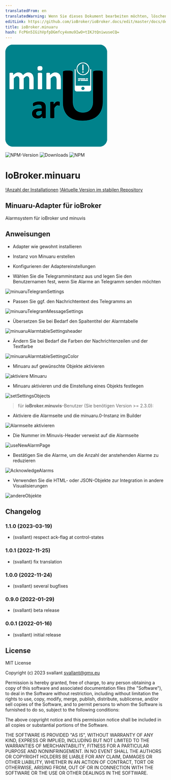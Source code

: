 ```yaml
---
translatedFrom: en
translatedWarning: Wenn Sie dieses Dokument bearbeiten möchten, löschen Sie bitte das Feld "translationsFrom". Andernfalls wird dieses Dokument automatisch erneut übersetzt
editLink: https://github.com/ioBroker/ioBroker.docs/edit/master/docs/de/adapterref/iobroker.minuaru/README.md
title: ioBroker.minuaru
hash: FcP6n5IGihVpfpDGmfcy4xmu9IwO+tIKJtQniwuseCQ=
---
```

![Logo](../../../en/adapterref/iobroker.minuaru/admin/minuaru.png)

![NPM-Version](https://img.shields.io/npm/v/iobroker.minuaru.svg)
![Downloads](https://img.shields.io/npm/dm/iobroker.minuaru.svg)
![NPM](https://nodei.co/npm/iobroker.minuaru.png?downloads=true)

# IoBroker.minuaru
[!Anzahl der Installationen](https://iobroker.live/badges/minuaru-installed.svg) [!Aktuelle Version im stabilen Repository](https://iobroker.live/badges/minuaru-stable.svg)

## Minuaru-Adapter für ioBroker
Alarmsystem für ioBroker und minuvis

## Anweisungen
- Adapter wie gewohnt installieren
- Instanz von Minuaru erstellen
- Konfigurieren der Adaptereinstellungen

- Wählen Sie die Telegramminstanz aus und legen Sie den Benutzernamen fest, wenn Sie Alarme an Telegramm senden möchten

![minuaruTelegramSettings](https://user-images.githubusercontent.com/20790635/151257135-3b8e335f-9510-4531-9452-a982426011ab.png)

- Passen Sie ggf. den Nachrichtentext des Telegramms an

![minuaruTelegramMessageSettings](https://user-images.githubusercontent.com/20790635/151257507-b882a3ec-88b3-4c91-bc24-c774db30908f.png)

- Übersetzen Sie bei Bedarf den Spaltentitel der Alarmtabelle

![minuaruAlarmtableSettingsheader](https://user-images.githubusercontent.com/20790635/151255365-4613045d-c868-4e5e-b428-9077b7ae6f99.png)

- Ändern Sie bei Bedarf die Farben der Nachrichtenzeilen und der Textfarbe

![minuaruAlarmtableSettingsColor](https://user-images.githubusercontent.com/20790635/151256690-ee9bead9-9277-4438-998b-c04d8c566124.png)

- Minuaru auf gewünschte Objekte aktivieren

![aktiviere Minuaru](https://user-images.githubusercontent.com/20790635/151258456-58e99565-8af5-4200-a1f0-c6c75f4351d2.png)

- Minuaru aktivieren und die Einstellung eines Objekts festlegen

![setSettingsObjects](https://user-images.githubusercontent.com/20790635/151258700-4d3ca8ca-5df0-4c3d-9638-968b97d788eb.png)

> für **ioBroker.minuvis**-Benutzer (Sie benötigen Version >= 2.3.0):

- Aktiviere die Alarmseite und die minuaru.0-Instanz im Builder

![Alarmseite aktivieren](https://user-images.githubusercontent.com/20790635/151258040-6bb074e3-bd35-45b5-9888-5e826a7d3edc.png)

- Die Nummer im Minuvis-Header verweist auf die Alarmseite

![useNewAlarmPage](https://user-images.githubusercontent.com/20790635/151259455-c8d5a676-027a-4651-813b-211ca2083fd9.png)

- Bestätigen Sie die Alarme, um die Anzahl der anstehenden Alarme zu reduzieren

![AcknowledgeAlarms](https://user-images.githubusercontent.com/20790635/151259642-4daec6cf-35fa-4e68-9d92-0000c2d41c25.png)

- Verwenden Sie die HTML- oder JSON-Objekte zur Integration in andere Visualisierungen

![andereObjekte](https://user-images.githubusercontent.com/20790635/151259992-61758c9c-e102-4f38-ae0e-931721d04a17.png)

## Changelog
### 1.1.0 (2023-03-19)
* (svallant) respect ack-flag at control-states

### 1.0.1 (2022-11-25)
* (svallant) fix translation

### 1.0.0 (2022-11-24)
* (svallant) several bugfixes

### 0.9.0 (2022-01-29)
* (svallant) beta release

### 0.0.1 (2022-01-16)
* (svallant) initial release

## License
MIT License

Copyright (c) 2023 svallant <svallant@gmx.eu>

Permission is hereby granted, free of charge, to any person obtaining a copy
of this software and associated documentation files (the "Software"), to deal
in the Software without restriction, including without limitation the rights
to use, copy, modify, merge, publish, distribute, sublicense, and/or sell
copies of the Software, and to permit persons to whom the Software is
furnished to do so, subject to the following conditions:

The above copyright notice and this permission notice shall be included in all
copies or substantial portions of the Software.

THE SOFTWARE IS PROVIDED "AS IS", WITHOUT WARRANTY OF ANY KIND, EXPRESS OR
IMPLIED, INCLUDING BUT NOT LIMITED TO THE WARRANTIES OF MERCHANTABILITY,
FITNESS FOR A PARTICULAR PURPOSE AND NONINFRINGEMENT. IN NO EVENT SHALL THE
AUTHORS OR COPYRIGHT HOLDERS BE LIABLE FOR ANY CLAIM, DAMAGES OR OTHER
LIABILITY, WHETHER IN AN ACTION OF CONTRACT, TORT OR OTHERWISE, ARISING FROM,
OUT OF OR IN CONNECTION WITH THE SOFTWARE OR THE USE OR OTHER DEALINGS IN THE
SOFTWARE.